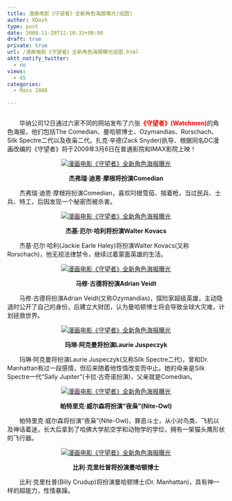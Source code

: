 ```yaml
---
title: 漫画电影《守望者》全新角色海报曝光(组图)
author: XDash
type: post
date: 2008-11-20T12:10:33+00:00
draft: true
private: true
url: /漫画电影《守望者》全新角色海报曝光组图.html
aktt_notify_twitter:
  - no
views:
  - 45
categories:
  - Mass 2008

---
```

<p style="text-align: center">
  <img decoding="async" alt="" src="http://www.xdash.cn/attachments/month_0811/p2008112020942.jpg" />
</p>

　　华纳公司12日通过六家不同的网站发布了六张<span style="color: #ff0000"><strong>《守望者》(Watchmen)</strong></span>的角色海报，他们包括The Comedian、曼哈顿博士、Ozymandias、Rorschach、Silk Spectre二代以及夜枭二代。扎克&middot;辛德(Zack Snyder)执导、根据同名DC漫画改编的《守望者》将于2009年3月6日在普通影院和IMAX影院上映！

<p style="text-align: center">
  <a href="http://photo.ifensi.com/search_star.php?starname=漫画电影《守望者》全新角色海报曝光" target="_blank"><img decoding="async" alt="漫画电影《守望者》全新角色海报曝光" src="http://www.ifensi.com/channelimg/Image/wjlmovie/2008/11/1112/25.jpg" border="0" twffan="done" /></a>
</p>

<p style="text-align: center">
  <strong>杰弗瑞&middot;迪恩&middot;摩根将扮演Comedian</strong>
</p>

　　杰弗瑞&middot;迪恩&middot;摩根将扮演Comedian，喜欢叼根雪茄、揣着枪，当过民兵、士兵、特工，后因发现一个秘密而被杀害。

<p style="text-align: center">
  <a href="http://photo.ifensi.com/search_star.php?starname=漫画电影《守望者》全新角色海报曝光" target="_blank"><img decoding="async" alt="漫画电影《守望者》全新角色海报曝光" src="http://www.ifensi.com/channelimg/Image/wjlmovie/2008/11/1112/26.jpg" border="0" twffan="done" /></a>
</p>

<p style="text-align: center">
  <strong>杰基&middot;厄尔&middot;哈利将扮演Walt&#101;r Kovacs</strong>
</p>

　　杰基&middot;厄尔&middot;哈利(Jackie Earle Haley)将扮演Walt&#101;r Kovacs(又称Rorschach)，他无视法律禁令，继续过着蒙面英雄的生活。

<p style="text-align: center">
  <a href="http://photo.ifensi.com/search_star.php?starname=漫画电影《守望者》全新角色海报曝光" target="_blank"><img decoding="async" alt="漫画电影《守望者》全新角色海报曝光" src="http://www.ifensi.com/channelimg/Image/wjlmovie/2008/11/1112/27.jpg" border="0" twffan="done" /></a>
</p>

<p style="text-align: center">
  <strong>马修&middot;古德将扮演Adrian Veidt</strong>
</p>

　　马修&middot;古德将扮演Adrian Veidt(又称Ozymandias)，探险家超级英雄，主动隐退时公开了自己的身份，后建立大财团，认为曼哈顿博士将会导致全球大灾难，计划拯救世界。

<p style="text-align: center">
  <a href="http://photo.ifensi.com/search_star.php?starname=漫画电影《守望者》全新角色海报曝光" target="_blank"><img decoding="async" alt="漫画电影《守望者》全新角色海报曝光" src="http://www.ifensi.com/channelimg/Image/wjlmovie/2008/11/1112/28.jpg" border="0" twffan="done" /></a>
</p>

<p style="text-align: center">
  <strong>玛琳&middot;阿克曼将扮演Laurie Juspeczyk</strong>
</p>

　　玛琳&middot;阿克曼将扮演Laurie Juspeczyk(又称Silk Spectre二代)，曾和Dr. Manhattan有过一段感情，但后来随着他性情改变而中止。她的母亲是Silk Spectre一代&ldquo;Sally Jupiter&rdquo;(卡拉&middot;古奇诺扮演)，父亲就是Comedian。

<p style="text-align: center">
  <a href="http://photo.ifensi.com/search_star.php?starname=漫画电影《守望者》全新角色海报曝光" target="_blank"><img decoding="async" alt="漫画电影《守望者》全新角色海报曝光" src="http://www.ifensi.com/channelimg/Image/wjlmovie/2008/11/1112/29.jpg" border="0" twffan="done" /></a>
</p>

<p style="text-align: center">
  <strong>帕特里克&middot;威尔森将扮演&ldquo;夜枭&rdquo;(Nite-Owl)</strong>
</p>

　　帕特里克&middot;威尔森将扮演&ldquo;夜枭&rdquo;(Nite-Owl)，罪恶斗士，从小对鸟类、飞机以及神话着迷，长大后拿到了哈佛大学航空学和动物学的学位，拥有一架猫头鹰形状的飞行器。

<p style="text-align: center">
  <a href="http://photo.ifensi.com/search_star.php?starname=漫画电影《守望者》全新角色海报曝光" target="_blank"><img decoding="async" alt="漫画电影《守望者》全新角色海报曝光" src="http://www.ifensi.com/channelimg/Image/wjlmovie/2008/11/1112/30.jpg" border="0" twffan="done" /></a>
</p>

<p style="text-align: center">
  <strong>比利&middot;克里杜普将扮演曼哈顿博士</strong>
</p>

　　比利&middot;克里杜普(Billy Crudup)将扮演曼哈顿博士(Dr. Manhattan)，具有神一样的超能力，性情暴躁。

&nbsp;